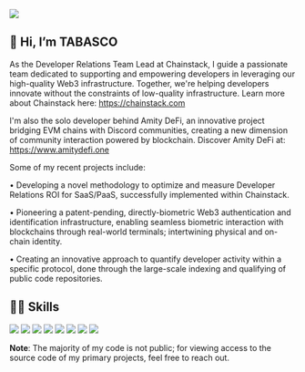 ![](https://i.imgur.com/JmOwOwc.png)
## 👋 Hi, I’m TABASCO
As the Developer Relations Team Lead at Chainstack, I guide a passionate team dedicated to supporting and empowering developers in leveraging our high-quality Web3 infrastructure. Together, we're helping developers innovate without the constraints of low-quality infrastructure. Learn more about Chainstack here: https://chainstack.com

I'm also the solo developer behind Amity DeFi, an innovative project bridging EVM chains with Discord communities, creating a new dimension of community interaction powered by blockchain. Discover Amity DeFi at: https://www.amitydefi.one

Some of my recent projects include:

• Developing a novel methodology to optimize and measure Developer Relations ROI for SaaS/PaaS, successfully implemented within Chainstack.

• Pioneering a patent-pending, directly-biometric Web3 authentication and identification infrastructure, enabling seamless biometric interaction with blockchains through real-world terminals; intertwining physical and on-chain identity.

• Creating an innovative approach to quantify developer activity within a specific protocol, done through the large-scale indexing and qualifying of public code repositories.


## 👨‍💻 Skills 

![](https://img.shields.io/badge/Code-Python-informational?style=flat&logo=python&logoColor=white&color=06dbfd)
![](https://img.shields.io/badge/Code-JavaScript-informational?style=flat&logo=javascript&logoColor=white&color=06dbfd)
![](https://img.shields.io/badge/Code-Ruby-informational?style=flat&logo=ruby&logoColor=white&color=06dbfd)
![](https://img.shields.io/badge/Code-Java-informational?style=flat&logo=java&logoColor=white&color=06dbfd)
![](https://img.shields.io/badge/OS-Windows-informational?style=flat&logo=windows&logoColor=white&color=9c00fe)
![](https://img.shields.io/badge/OS-Linux-informational?style=flat&logo=linux&logoColor=white&color=9c00fe)
![](https://img.shields.io/badge/Tools-Web3-informational?style=flat&logo=ethereum&logoColor=white&color=9c00fe)
![](https://img.shields.io/badge/Tools-Biometrics-informational?style=flat&logo=&logoColor=white&color=9c00fe)

**Note**: The majority of my code is not public; for viewing access to the source code of my primary projects, feel free to reach out.

